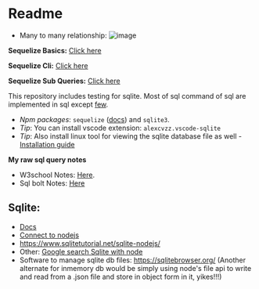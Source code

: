 # Readme

- Many to many relationship: ![image](https://user-images.githubusercontent.com/31458531/175762567-9d0cd2e4-9f92-4d50-a9b1-3843c079feec.png)

**Sequelize Basics:** [Click here](https://sequelize.org/docs/v6/core-concepts/model-querying-basics/)

**Sequelize Cli:** [Click here](https://sequelize.org/docs/v6/other-topics/migrations/)

**Sequelize Sub Queries:** [Click here](https://sequelize.org/docs/v6/other-topics/sub-queries/)

This repository includes testing for sqlite. Most of sql command of sql are implemented in sql except [few](https://sqlite.org/omitted.html).

- _Npm packages_: `sequelize` ([docs](https://sequelize.org/master/)) and `sqlite3`.
- _Tip_: You can install vscode extension: `alexcvzz.vscode-sqlite`
- _Tip_: Also install linux tool for viewing the sqlite database file as well - [Installation guide](https://github.com/sahilrajput03/sahilrajput03/blob/master/arch-notes.md#insatlled-sqliteman)

**My raw sql query notes**

- W3school Notes: [Here](NOTES_sql_w3schools.md).
- Sql bolt Notes: [Here](NOTES_sql_bolt.md)

## Sqlite:

- [Docs](https://www.sqlite.org/index.html)
- [Connect to nodejs](https://www.sqlitetutorial.net/sqlite-nodejs/connect/)
- https://www.sqlitetutorial.net/sqlite-nodejs/
- Other: [Google search Sqlite with node](https://www.google.com/search?q=sqllite+with+node&rlz=1C1CHBD_enIN917IN917&oq=sqllite+with+node&aqs=chrome..69i57j0i13i457j0i13j0i10i22i30j0i22i30l4.2738j0j1&sourceid=chrome&ie=UTF-8)
- Software to manage sqlite db files: https://sqlitebrowser.org/
(Another alternate for inmemory db would be simply using node's file api to write and read from a .json file and store in object form in it, yikes!!!)
